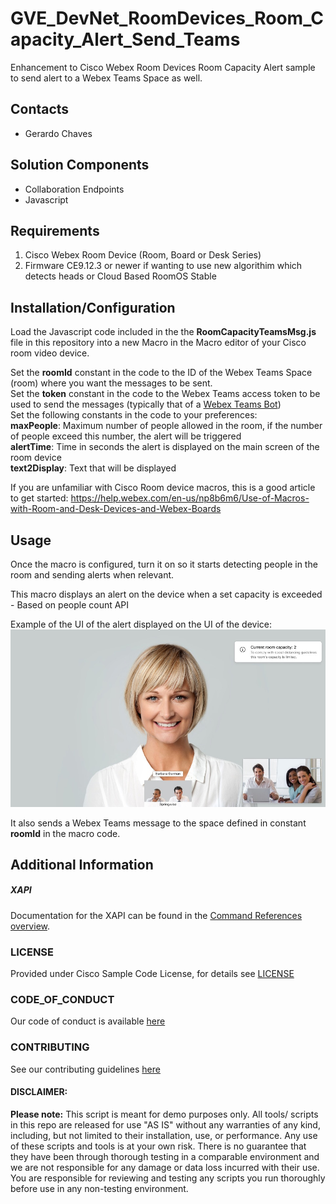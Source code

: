 # GVE_DevNet_RoomDevices_Room_Capacity_Alert_Send_Teams
Enhancement to Cisco Webex Room Devices Room Capacity Alert sample to send alert to a Webex Teams Space as well. 

## Contacts
* Gerardo Chaves

## Solution Components
* Collaboration Endpoints
*  Javascript

## Requirements
1. Cisco Webex Room Device (Room, Board or Desk Series)
2. Firmware CE9.12.3 or newer if wanting to use new algorithim which detects heads or Cloud Based RoomOS Stable


## Installation/Configuration

Load the Javascript code included in the the **RoomCapacityTeamsMsg.js** file in this repository into a new Macro in the Macro editor of your Cisco room video device.  
  
Set the **roomId** constant in the code to the ID of the Webex Teams Space (room) where you want the messages to be sent.  
Set the **token** constant in the code to the Webex Teams access token to be used to send the messages (typically that of a [Webex Teams Bot](https://developer.webex.com/docs/bots))  
Set the following constants in the code to your preferences:  
 **maxPeople**: Maximum number of people allowed in the room, if the number of people exceed this number, the alert will be triggered  
 **alertTime**: Time in seconds the alert is displayed on the main screen of the room device  
 **text2Display**: Text that will be displayed   

If you are unfamiliar with Cisco Room device macros, this is a good article to get started:
https://help.webex.com/en-us/np8b6m6/Use-of-Macros-with-Room-and-Desk-Devices-and-Webex-Boards



## Usage

Once the macro is configured, turn it on so it starts detecting people in the room and sending alerts when relevant.  

This macro displays an alert on the device when a set capacity is exceeded - Based on people count API

Example of the UI of the alert displayed on the UI of the device:
![Sample UI Screenshot of Room Capacity Alert](IMAGES/ScreenshotRoomCapacity.jpeg)

It also sends a Webex Teams message to the space defined in constant **roomId** in the macro code. 

## Additional Information
##### XAPI
Documentation for the XAPI can be found in the [Command References overview](https://www.cisco.com/c/en/us/support/collaboration-endpoints/telepresence-quick-set-series/products-command-reference-list.html).



### LICENSE

Provided under Cisco Sample Code License, for details see [LICENSE](LICENSE.md)

### CODE_OF_CONDUCT

Our code of conduct is available [here](CODE_OF_CONDUCT.md)

### CONTRIBUTING

See our contributing guidelines [here](CONTRIBUTING.md)

#### DISCLAIMER:
<b>Please note:</b> This script is meant for demo purposes only. All tools/ scripts in this repo are released for use "AS IS" without any warranties of any kind, including, but not limited to their installation, use, or performance. Any use of these scripts and tools is at your own risk. There is no guarantee that they have been through thorough testing in a comparable environment and we are not responsible for any damage or data loss incurred with their use.
You are responsible for reviewing and testing any scripts you run thoroughly before use in any non-testing environment.
